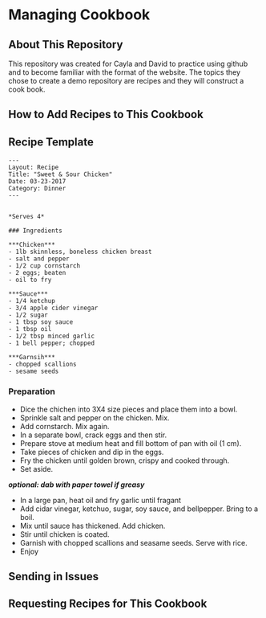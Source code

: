 # Managing Cookbook

## About This Repository
This repository was created for Cayla and David to practice using github and to become familiar with the format of the website. The topics they chose to create a demo repository are recipes and they will construct a cook book.

## How to Add Recipes to This Cookbook

## Recipe Template
```
---
Layout: Recipe
Title: "Sweet & Sour Chicken"
Date: 03-23-2017
Category: Dinner
---


*Serves 4*

### Ingredients

***Chicken***
- 1lb skinnless, boneless chicken breast
- salt and pepper
- 1/2 cup cornstarch
- 2 eggs; beaten
- oil to fry

***Sauce***
- 1/4 ketchup
- 3/4 apple cider vinegar
- 1/2 sugar
- 1 tbsp soy sauce
- 1 tbsp oil
- 1/2 tbsp minced garlic
- 1 bell pepper; chopped

***Garnsih***
- chopped scallions
- sesame seeds
```

### Preparation

- Dice the chichen into 3X4 size pieces and place them into a bowl.
- Sprinkle salt and pepper on the chicken. Mix.
- Add cornstarch. Mix again.
- In a separate bowl, crack eggs and then stir.
- Prepare stove at medium heat and fill bottom of pan with oil (1 cm).
- Take pieces of chicken and dip in the eggs.
- Fry the chicken until golden brown, crispy and cooked through.
- Set aside.

***optional: dab with paper towel if greasy***

- In a large pan, heat oil and fry garlic until fragant
- Add cidar vinegar, ketchuo, sugar, soy sauce, and bellpepper. Bring to a boil.
- Mix until sauce has thickened. Add chicken.
- Stir until chicken is coated.
- Garnish with chopped scallions and seasame seeds. Serve with rice.
- Enjoy

## Sending in Issues

## Requesting Recipes for This Cookbook

